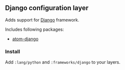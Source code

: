 ## Django configuration layer

Adds support for [Django](https://www.djangoproject.com/) framework.

Includes following packages:

- [atom-django](https://atom.io/packages/atom-django)

### Install

Add `:lang/python` and `:frameworks/django` to your layers.
